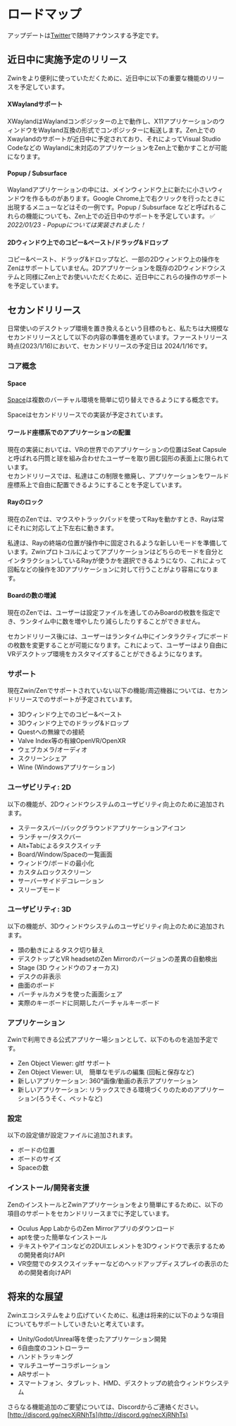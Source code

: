 # ロードマップ

アップデートは[Twitter](https://twitter.com/zwin_project)で随時アナウンスする予定です。

## 近日中に実施予定のリリース

Zwinをより便利に使っていただくために、近日中に以下の重要な機能のリリースを予定しています。

#### XWaylandサポート

XWaylandはWaylandコンポジッターの上で動作し、X11アプリケーションのウィンドウをWayland互換の形式でコンポジッターに転送します。Zen上でのXwaylandのサポートが近日中に予定されており、それによってVisual Studio Codeなどの Waylandに未対応のアプリケーションをZen上で動かすことが可能になります。

#### Popup / Subsurface
Waylandアプリケーションの中には、メインウィンドウ上に新たに小さいウィンドウを作るものがあります。Google Chrome上で右クリックを行ったときに出現するメニューなどはその一例です。Popup / Subsurface などと呼ばれるこれらの機能についても、Zen上での近日中のサポートを予定しています。
✅ *2022/01/23 - Popupについては実装されました！*

#### 2Dウィンドウ上でのコピー&ペースト/ドラッグ&ドロップ
コピー&ペースト、ドラッグ&ドロップなど、一部の2Dウィンドウ上の操作をZenはサポートしていません。2Dアプリケーションを既存の2Dウィンドウシステムと同様にZen上でお使いいただくために、近日中にこれらの操作のサポートを予定しています。

## セカンドリリース
日常使いのデスクトップ環境を置き換えるという目標のもと、私たちは大規模なセカンドリリースとして以下の内容の準備を進めています。ファーストリリース時点(2023/1/16)において、セカンドリリースの予定日は 2024/1/16です。

### コア概念
#### Space
[Space](/ja/what_is_it/interactions_on_zen#space-(準備中))は複数のバーチャル環境を簡単に切り替えできるようにする概念です。 

Spaceはセカンドリリースでの実装が予定されています。

#### ワールド座標系でのアプリケーションの配置
現在の実装においては、VRの世界でのアプリケーションの位置はSeat Capsuleと呼ばれる円筒と球を組み合わせたユーザーを取り囲む図形の表面上に限られています。  
セカンドリリースでは、私達はこの制限を撤廃し、アプリケーションをワールド座標系上で自由に配置できるようにすることを予定しています。

#### Rayのロック
現在のZenでは、マウスやトラックパッドを使ってRayを動かすとき、Rayは常にそれに対応して上下左右に動きます。

私達は、Rayの終端の位置が操作中に固定されるような新しいモードを準備しています。Zwinプロトコルによってアプリケーションはどちらのモードを自分とインタラクションしているRayが使うかを選択できるようになり、これによって回転などの操作を3Dアプリケーションに対して行うことがより容易になります。

#### Boardの数の増減
現在のZenでは、ユーザーは設定ファイルを通してのみBoardの枚数を指定でき、ランタイム中に数を増やしたり減らしたりすることができません。

セカンドリリース後には、ユーザーはランタイム中にインタラクティブにボードの枚数を変更することが可能になります。これによって、ユーザーはより自由にVRデスクトップ環境をカスタマイズすることができるようになります。

### サポート
現在Zwin/Zenでサポートされていない以下の機能/周辺機器については、セカンドリリースでのサポートが予定されています。

- 3Dウィンドウ上でのコピー&ペースト
- 3Dウィンドウ上でのドラッグ&ドロップ
- Questへの無線での接続
- Valve Index等の有線OpenVR/OpenXR
- ウェブカメラ/オーディオ
- スクリーンシェア
- Wine (Windowsアプリケーション)

### ユーザビリティ: 2D
以下の機能が、2Dウィンドウシステムのユーザビリティ向上のために追加されます。

- ステータスバー/バックグラウンドアプリケーションアイコン
- ランチャー/タスクバー
- Alt+Tabによるタスクスイッチ
- Board/Window/Spaceの一覧画面
- ウィンドウ/ボードの最小化
- カスタムロックスクリーン
- サーバーサイドデコレーション
- スリープモード

### ユーザビリティ: 3D
以下の機能が、3Dウィンドウシステムのユーザビリティ向上のために追加されます。

- 頭の動きによるタスク切り替え
- デスクトップとVR headsetのZen Mirrorのバージョンの差異の自動検出
- Stage (3D ウィンドウのフォーカス)
- デスクの非表示
- 曲面のボード
- バーチャルカメラを使った画面シェア
- 実際のキーボードに同期したバーチャルキーボード

### アプリケーション
Zwinで利用できる公式アプリケー場ションとして、以下のものを追加予定です。

- Zen Object Viewer: gltf サポート
- Zen Object Viewer: UI,　簡単なモデルの編集 (回転と保存など)
- 新しいアプリケーション: 360°画像/動画の表示アプリケーション
- 新しいアプリケーション: リラックスできる環境づくりのためのアプリケーション(ろうそく、ペットなど)

### 設定
以下の設定値が設定ファイルに追加されます。

- ボードの位置
- ボードのサイズ
- Spaceの数

### インストール/開発者支援
ZenのインストールとZwinアプリケーションをより簡単にするために、以下の項目のサポートをセカンドリリースまでに予定しています。

- Oculus App LabからのZen Mirrorアプリのダウンロード
- aptを使った簡単なインストール
- テキストやアイコンなどの2DUIエレメントを3Dウィンドウで表示するための開発者向けAPI
- VR空間でのタスクスイッチャーなどのヘッドアップディスプレイの表示のための開発者向けAPI

## 将来的な展望
Zwinエコシステムをより広げていくために、私達は将来的に以下のような項目についてもサポートしていきたいと考えています。

- Unity/Godot/Unreal等を使ったアプリケーション開発
- 6自由度のコントローラー
- ハンドトラッキング
- マルチユーザーコラボレーション
- ARサポート
- スマートフォン、タブレット、HMD、デスクトップの統合ウィンドウシステム


さらなる機能追加のご要望については、Discordからご連絡ください。
[http://discord.gg/necXjRNhTs](http://discord.gg/necXjRNhTs)
